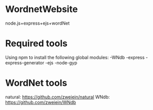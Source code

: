 WordnetWebsite
==============

node.js+express+ejs+wordNet

Required tools
=============
Using npm to install the following global modules:
-WNdb
-express
-express-generator
-ejs
-node-gyp

WordNet tools
============
natural: https://github.com/zweiein/natural
WNdb: https://github.com/zweiein/WNdb



